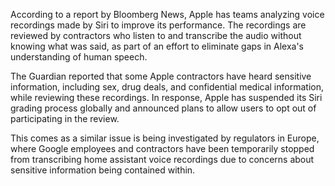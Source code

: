 According to a report by Bloomberg News, Apple has teams analyzing voice recordings made by Siri to improve its performance. The recordings are reviewed by contractors who listen to and transcribe the audio without knowing what was said, as part of an effort to eliminate gaps in Alexa's understanding of human speech. 

The Guardian reported that some Apple contractors have heard sensitive information, including sex, drug deals, and confidential medical information, while reviewing these recordings.  In response, Apple has suspended its Siri grading process globally and announced plans to allow users to opt out of participating in the review.

This comes as a similar issue is being investigated by regulators in Europe, where Google employees and contractors have been temporarily stopped from transcribing home assistant voice recordings due to concerns about sensitive information being contained within.